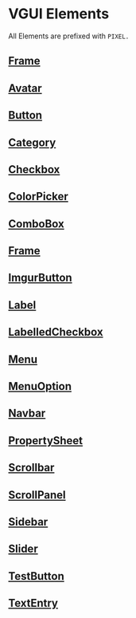 
# VGUI Elements
All Elements are prefixed with `PIXEL.`

## <a href="elements/frame">Frame</a>
## <a href="elements/avatar">Avatar</a>
## <a href="elements/button">Button</a>
## <a href="elements/category">Category</a>
## <a href="elements/check_box">Checkbox</a>
## <a href="elements/color_picker">ColorPicker</a>
## <a href="elements/combo_box">ComboBox</a>
## <a href="elements/frame">Frame</a>
## <a href="elements/imgur_button">ImgurButton</a>
## <a href="elements/label">Label</a>
## <a href="elements/labelled_checkbox">LabelledCheckbox</a>
## <a href="elements/menu">Menu</a>
## <a href="elements/menu_option">MenuOption</a>
<!-- ## <a href="elements/menu_option_cvar">MenuOptionCvar</a> -->
## <a href="elements/navbar">Navbar</a>
## <a href="elements/property_sheet">PropertySheet</a>
## <a href="elements/scrollbar">Scrollbar</a>
## <a href="elements/scrollpanel">ScrollPanel</a>
## <a href="elements/sidebar">Sidebar</a>
## <a href="elements/slider">Slider</a>
## <a href="elements/text_button">TestButton</a>
## <a href="elements/text_entry">TextEntry</a>
<!-- ## <a href="elements/text_entry_internal">text_entry_internal</a> -->
<!-- ## <a href="elements/validated_text_entry">validated_text_entry</a> -->